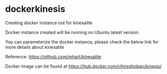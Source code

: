# dockerkinesis
Creating docker instance out for kinesalite 

Docker instance created will be running on Ubuntu latest version. 

You can parameterize the docker instance, please check the below link for more details about kinesalite

Reference: https://github.com/mhart/kinesalite

Docker image can be found at
https://hub.docker.com/r/hireshoban/kinesis/
